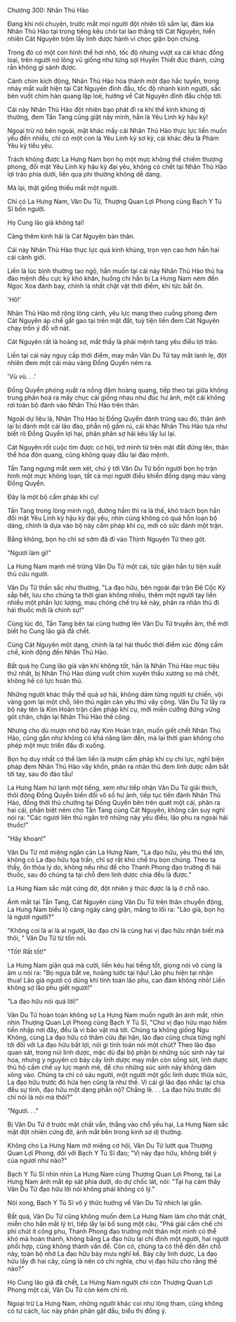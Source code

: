 




Chương 300: Nhân Thủ Hào


Đang khi nói chuyện, trước mắt mọi người đột nhiên tối sầm lại, đám kia Nhân Thủ Hào tại trong tiếng kêu chói tai lao thẳng tới Cát Nguyên, hiển nhiên Cát Nguyên trộm lấy linh dược hành vi chọc giận bọn chúng.

Trong đó có một con hình thể hơi nhỏ, tốc độ nhưng vượt xa cái khác đồng loại, trên người nó lông vũ giống như từng sợi Huyền Thiết đúc thành, cứng rắn không gì sánh được.

Cánh chim kích động, Nhân Thủ Hào hóa thành một đạo hắc tuyến, trong nháy mắt xuất hiện tại Cát Nguyên đỉnh đầu, tốc độ nhanh kinh người, sắc bén vuốt chim hàn quang lập loè, hướng về Cát Nguyên đỉnh đầu chộp tới.

Cái này Nhân Thủ Hào đột nhiên bạo phát đi ra khí thế kinh khủng dị thường, đem Tần Tang cũng giật nảy mình, hẳn là Yêu Linh kỳ hậu kỳ!

Ngoại trừ nó bên ngoài, mặt khác mấy cái Nhân Thủ Hào thực lực liền muốn yếu đến nhiều, chỉ có một con là Yêu Linh kỳ sơ kỳ, cái khác đều là Phàm Yêu kỳ tiểu yêu.

Trách không được La Hưng Nam bọn họ một mực không thể chiếm thượng phong, đối mặt Yêu Linh kỳ hậu kỳ đại yêu, không có chết tại Nhân Thủ Hào lợi trảo phía dưới, liền qua phi thường không dễ dàng.

Mà lại, thật giống thiếu mất một người.

Chỉ có La Hưng Nam, Vân Du Tử, Thượng Quan Lợi Phong cùng Bạch Y Tú Sĩ bốn người.

Họ Cung lão giả không tại!

Càng thêm kinh hãi là Cát Nguyên bản thân.

Cái này Nhân Thủ Hào thực lực quá kinh khủng, trọn vẹn cao hơn hắn hai cái cảnh giới.

Liền là lúc bình thường tao ngộ, hắn muốn tại cái này Nhân Thủ Hào thủ hạ đào mệnh đều cực kỳ khó khăn, huống chi hắn bị La Hưng Nam ném đến Ngọc Xoa đánh bay, chính là nhất chật vật thời điểm, khí tức bất ổn.

'Hô!'

Nhân Thủ Hào mở rộng lông cánh, yêu lực mang theo cuồng phong đem Cát Nguyên áp chế gắt gao tại trên mặt đất, tuỳ tiện liền đem Cát Nguyên chạy trốn ý đồ vỡ nát.

Cát Nguyên rất là hoảng sợ, mắt thấy là phải mệnh tang yêu điểu lợi trảo.

Liền tại cái này nguy cấp thời điểm, may mắn Vân Du Tử tay mắt lanh lẹ, đột nhiên đem một cái màu vàng Đồng Quyển ném ra.

'Vù vù. . .'

Đồng Quyển phóng xuất ra nồng đậm hoàng quang, tiếp theo tại giữa không trung phân hoá ra mấy chục cái giống nhau như đúc hư ảnh, một cái không rơi toàn bộ đánh vào Nhân Thủ Hào trên thân.

Ngoài dự liệu là, Nhân Thủ Hào bị Đồng Quyển đánh trúng sau đó, thân ảnh lại bị đánh một cái lảo đảo, phẫn nộ gầm rú, cái khác Nhân Thủ Hào tựa như biết rõ Đồng Quyển lợi hại, phân phân sợ hãi kêu lấy lui lại.

Cát Nguyên rốt cuộc tìm được cơ hội, trở mình từ trên mặt đất đứng lên, thân thể hóa độn quang, cũng không quay đầu lại đào mệnh.

Tần Tang ngưng mắt xem xét, chú ý tới Vân Du Tử bốn người bọn họ trận hình một mực không loạn, tất cả mọi người điều khiển đồng dạng màu vàng Đồng Quyển.

Đây là một bộ cấm pháp khí cụ!

Tần Tang trong lòng minh ngộ, đường hầm thì ra là thế, khó trách bọn hắn đối mặt Yêu Linh kỳ hậu kỳ đại yêu, nhìn cũng không có quá hỗn loạn bộ dáng, chính là dựa vào bộ này cấm pháp khí cụ, mới có sức đánh một trận.

Bằng không, bọn họ chỉ sợ sớm đã đi vào Thịnh Nguyên Tử theo gót.

"Ngươi làm gì!"

La Hưng Nam mạnh mẽ trừng Vân Du Tử một cái, tức giận hắn tự tiện xuất thủ cứu người.

Vân Du Tử thần sắc như thường, "La đạo hữu, bên ngoài đại trận Đê Cốc Kỳ sắp hết, lưu cho chúng ta thời gian không nhiều, thêm một người tay liền nhiều một phần lực lượng, mau chóng chế trụ kẻ này, phân ra nhân thủ đi hái thuốc mới là chính sự!"

Cùng lúc đó, Tần Tang bên tai cũng hướng lên Vân Du Tử truyền âm, thế mới biết họ Cung lão giả đã chết.

Cùng Cát Nguyên một dạng, chính là tại hái thuốc thời điểm xúc động cấm chế, kinh động đến Nhân Thủ Hào.

Bất quá họ Cung lão giả vận khí không tốt, hắn là Nhân Thủ Hào mục tiêu thứ nhất, bị Nhân Thủ Hào dùng vuốt chim xuyên thấu xương sọ mà chết, không hề có lực hoàn thủ.

Những người khác thấy thế quá sợ hãi, không dám từng người tự chiến, vội vàng gom lại một chỗ, liên thủ ngăn cản yêu thú vây công. Vân Du Tử lấy ra bộ này tên là Kim Hoàn trận cấm pháp khí cụ, mới miễn cưỡng đứng vững gót chân, chặn lại Nhân Thủ Hào thế công.

Nhưng cho dù mượn nhờ bộ này Kim Hoàn trận, muốn giết chết Nhân Thủ Hào, cũng gần như không có khả năng làm đến, mà lại thời gian không cho phép một mực triền đấu đi xuống.

Bọn họ duy nhất có thể làm liền là mượn cấm pháp khí cụ chi lực, nghĩ biện pháp đem Nhân Thủ Hào vây khốn, phân ra nhân thủ đem linh dược nắm bắt tới tay, sau đó đào tẩu!

La Hưng Nam hừ lạnh một tiếng, xem như tiếp nhận Vân Du Tử giải thích, thôi động Đồng Quyển biến đổi vô số hư ảnh, tiếp tục tiến đánh Nhân Thủ Hào, đồng thời thủ chưởng tại Đồng Quyển bên trên quét một cái, phân ra hai cái, phân biệt ném cho Tần Tang cùng Cát Nguyên, không cần suy nghĩ nói ra: "Các ngươi liên thủ ngăn trở những này yêu điểu, lão phu ra ngoài hái thuốc!"

"Hãy khoan!"

Vân Du Tử mở miệng ngăn cản La Hưng Nam, "La đạo hữu, yêu thú thế lớn, không có La đạo hữu tọa trấn, chỉ sợ rất khó chế trụ bọn chúng. Theo ta thấy, ổn thỏa lý do, không nếu như để cho Thanh Phong đạo trưởng đi hái thuốc, sau đó chúng ta tại chỗ đem linh dược chia đều là được."

La Hưng Nam sắc mặt cứng đờ, đột nhiên ý thức được là lạ ở chỗ nào.

Ánh mắt tại Tần Tang, Cát Nguyên cùng Vân Du Tử trên thân chuyển động, La Hưng Nam biểu lộ càng ngày càng giận, mắng to lối ra: "Lão già, bọn họ là ngươi người?"

"Không coi là ai là ai người, lão đạo chỉ là cùng hai vị đạo hữu nhận biết mà thôi, " Vân Du Tử từ tốn nói.

"Tốt! Rất tốt!"

La Hưng Nam giận quá mà cười, liền kêu hai tiếng tốt, giọng nói vô cùng là âm u nói ra: "Bọ ngựa bắt ve, hoàng tước tại hậu! Lão phu hiện tại nhận thua! Lão già ngươi có dũng khí tính toán lão phu, can đảm không nhỏ! Liền không sợ lão phu giết ngươi!"

"La đạo hữu nói quá lời!"

Vân Du Tử hoàn toàn không sợ La Hưng Nam muốn người ăn ánh mắt, nhìn nhìn Thượng Quan Lợi Phong cùng Bạch Y Tú Sĩ, "Chư vị đạo hữu mạo hiểm tiến nhập nơi đây, đều là vì bảo vật mà tới. Chúng ta không giống Ngu Không, cùng La đạo hữu có thâm cừu đại hận, lão đạo cũng chưa từng nghĩ tới đối với La đạo hữu bất lợi, nói gì tính toán nói một chút? Theo lão đạo quan sát, trong núi linh dược, mặc dù đại bộ phận bị những súc sinh này tai họa, nhưng y nguyên có bảy cây linh dược may mắn còn sống sót, linh dược thủ hộ cấm chế uy lực mạnh mẽ, để cho những súc sinh này không dám xông vào. Chúng ta chỉ có sáu người, một người một gốc linh dược thừa sức, La đạo hữu trước đó hứa hẹn cũng là như thế. Vì cái gì lão đạo nhắc lại chia đều sự tình, đạo hữu một dạng phẫn nộ? Chẳng lẽ. . . La đạo hữu trước đó chỉ nói là nói mà thôi?"

"Ngươi. . ."

Bị Vân Du Tử ở trước mặt chất vấn, thẳng vào chỗ yếu hại, La Hưng Nam sắc mặt đột nhiên cứng đờ, ánh mắt bên trong kinh sợ dị thường.

Không cho La Hưng Nam mở miệng cơ hội, Vân Du Tử lướt qua Thượng Quan Lợi Phong, đối với Bạch Y Tú Sĩ đạo; "Vị này đạo hữu, không biết ý của ngươi như nào?"

Bạch Y Tú Sĩ nhìn nhìn La Hưng Nam cùng Thượng Quan Lợi Phong, tại La Hưng Nam ánh mắt ép sát phía dưới, do dự chốc lát, nói: "Tại hạ cảm thấy Vân Du Tử đạo hữu lời nói không phải không có lý."

Nói xong, Bạch Y Tú Sĩ vô ý thức hướng về Vân Du Tử nhích lại gần.

Bất quá, Vân Du Tử cũng không muốn đem La Hưng Nam làm cho thật chặt, miễn cho hắn mất lý trí, tiếp lấy lại bổ sung một câu, "Phá giải cấm chế chi phí chút ít công phu, Thanh Phong đạo trưởng một thân một mình có thể khó mà hoàn thành, không bằng La đạo hữu lại chỉ định một người, hai người phối hợp, cũng không thành vấn đề. Còn có, chúng ta có thể đến đến chỗ này, toàn bộ nhờ La đạo hữu bày mưu nghĩ kế. Bảy cây linh dược, La đạo hữu lấy đi hai cây, cũng là nên có chi nghĩa, chư vị đạo hữu cho rằng thế nào?"

Họ Cung lão giả đã chết, La Hưng Nam người chỉ còn Thượng Quan Lợi Phong một cái, Vân Du Tử còn kém chỉ rõ.

Ngoại trừ La Hưng Nam, những người khác coi như lòng tham, cũng không có tư cách, lúc này phân phân gật đầu, biểu thị đồng ý.




